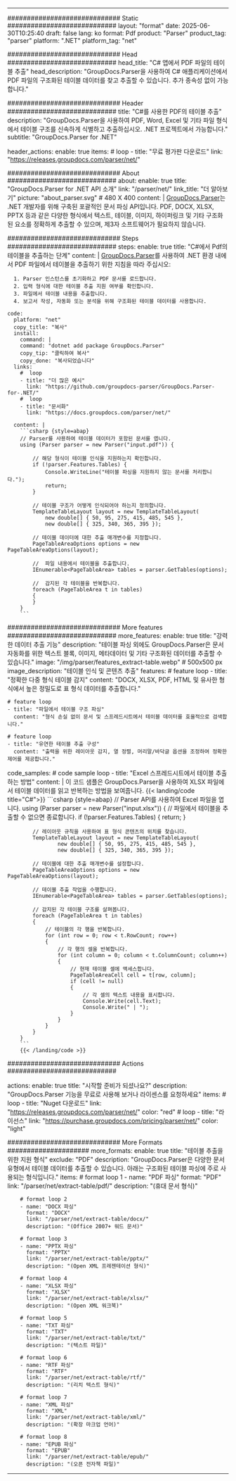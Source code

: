


---
############################# Static ############################
layout: "format"
date:  2025-06-30T10:25:40
draft: false
lang: ko
format: Pdf
product: "Parser"
product_tag: "parser"
platform: ".NET"
platform_tag: "net"

############################# Head ############################
head_title: "C# 앱에서 PDF 파일의 테이블 추출"
head_description: "GroupDocs.Parser을 사용하여 C# 애플리케이션에서 PDF 파일의 구조화된 테이블 데이터를 찾고 추출할 수 있습니다. 추가 종속성 없이 가능합니다."

############################# Header ############################
title: "C#를 사용한 PDF의 테이블 추출" 
description: "GroupDocs.Parser을 사용하여 PDF, Word, Excel 및 기타 파일 형식에서 테이블 구조를 신속하게 식별하고 추출하십시오. .NET 프로젝트에서 가능합니다."
subtitle: "GroupDocs.Parser for .NET" 

header_actions:
  enable: true
  items:
    #  loop
    - title: "무료 평가판 다운로드"
      link: "https://releases.groupdocs.com/parser/net/"
      
############################# About ############################
about:
    enable: true
    title: "GroupDocs.Parser for .NET API 소개"
    link: "/parser/net/"
    link_title: "더 알아보기"
    picture: "about_parser.svg" # 480 X 400
    content: |
       [GroupDocs.Parser](/parser/net/)는 .NET 개발자를 위해 구축된 포괄적인 문서 파싱 API입니다. PDF, DOCX, XLSX, PPTX 등과 같은 다양한 형식에서 텍스트, 테이블, 이미지, 하이퍼링크 및 기타 구조화된 요소를 정확하게 추출할 수 있으며, 제3자 소프트웨어가 필요하지 않습니다.

############################# Steps ############################
steps:
    enable: true
    title: "C#에서 Pdf의 테이블을 추출하는 단계"
    content: |
      [GroupDocs.Parser](/parser/net/)를 사용하여 .NET 환경 내에서 PDF 파일에서 테이블을 추출하기 위한 지침을 따라 주십시오:
      
      1. Parser 인스턴스를 초기화하고 PDF 문서를 로드합니다.
      2. 입력 형식에 대한 테이블 추출 지원 여부를 확인합니다.
      3. 파일에서 테이블 내용을 추출합니다.
      4. 보고서 작성, 자동화 또는 분석을 위해 구조화된 테이블 데이터를 사용합니다.
   
    code:
      platform: "net"
      copy_title: "복사"
      install:
        command: |
        command: "dotnet add package GroupDocs.Parser"
        copy_tip: "클릭하여 복사"
        copy_done: "복사되었습니다"
      links:
        #  loop
        - title: "더 많은 예시"
          link: "https://github.com/groupdocs-parser/GroupDocs.Parser-for-.NET/"
        #  loop
        - title: "문서화"
          link: "https://docs.groupdocs.com/parser/net/"
          
      content: |
        ```csharp {style=abap}
        // Parser를 사용하여 테이블 데이터가 포함된 문서를 엽니다.
        using (Parser parser = new Parser("input.pdf")) {

            // 해당 형식이 테이블 인식을 지원하는지 확인합니다.
            if (!parser.Features.Tables) {
                Console.WriteLine("테이블 파싱을 지원하지 않는 문서를 처리합니다.");
                return;
            }

            // 테이블 구조가 어떻게 인식되어야 하는지 정의합니다.
            TemplateTableLayout layout = new TemplateTableLayout(
                new double[] { 50, 95, 275, 415, 485, 545 },
                new double[] { 325, 340, 365, 395 });

            // 테이블 데이터에 대한 추출 매개변수를 지정합니다.
            PageTableAreaOptions options = new PageTableAreaOptions(layout);

            //  파일 내용에서 테이블을 추출합니다.
            IEnumerable<PageTableArea> tables = parser.GetTables(options);

            //  감지된 각 테이블을 반복합니다.
            foreach (PageTableArea t in tables)
            {
            }
        }
        ```  

############################# More features ############################
more_features:
  enable: true
  title: "강력한 데이터 추출 기능"
  description: "테이블 파싱 외에도 GroupDocs.Parser은 문서 자동화를 위한 텍스트 블록, 이미지, 메타데이터 및 기타 구조화된 데이터를 추출할 수 있습니다."
  image: "/img/parser/features_extract-table.webp" # 500x500 px
  image_description: "테이블 인식 및 콘텐츠 추출"
  features:
    # feature loop
    - title: "정확한 다중 형식 테이블 감지"
      content: "DOCX, XLSX, PDF, HTML 및 유사한 형식에서 높은 정밀도로 표 형식 데이터를 추출합니다."

    # feature loop
    - title: "파일에서 테이블 구조 파싱"
      content: "형식 손실 없이 문서 및 스프레드시트에서 테이블 데이터를 효율적으로 검색합니다."

    # feature loop
    - title: "유연한 테이블 추출 구성"
      content: "출력을 위한 레이아웃 감지, 열 정렬, 머리말/바닥글 옵션을 조정하여 정확한 제어를 제공합니다."
      
  code_samples:
    # code sample loop
    - title: "Excel 스프레드시트에서 테이블 추출하는 방법"
      content: |
        이 코드 샘플은 GroupDocs.Parser을 사용하여 XLSX 파일에서 테이블 데이터를 읽고 반복하는 방법을 보여줍니다.
        {{< landing/code title="C#">}}
        ```csharp {style=abap}
        //  Parser API를 사용하여 Excel 파일을 엽니다.
        using (Parser parser = new Parser("input.xlsx"))
        {
            // 파일에서 테이블을 추출할 수 없으면 종료합니다.
            if (!parser.Features.Tables)
            {
                return;
            }

            // 레이아웃 규칙을 사용하여 표 형식 콘텐츠의 위치를 찾습니다.
            TemplateTableLayout layout = new TemplateTableLayout(
                    new double[] { 50, 95, 275, 415, 485, 545 },
                    new double[] { 325, 340, 365, 395 });

            // 테이블에 대한 추출 매개변수를 설정합니다.
            PageTableAreaOptions options = new PageTableAreaOptions(layout);

            // 테이블 추출 작업을 수행합니다.
            IEnumerable<PageTableArea> tables = parser.GetTables(options);

            // 감지된 각 테이블 구조를 살펴봅니다.
            foreach (PageTableArea t in tables)
            {
                // 테이블의 각 행을 반복합니다.
                for (int row = 0; row < t.RowCount; row++)
                {
                    // 각 행의 셀을 반복합니다.
                    for (int column = 0; column < t.ColumnCount; column++)
                    {
                        // 현재 테이블 셀에 액세스합니다.
                        PageTableAreaCell cell = t[row, column];
                        if (cell != null)
                        {
                            // 각 셀의 텍스트 내용을 표시합니다.
                            Console.Write(cell.Text);
                            Console.Write(" | ");
                        }
                    }
                }
            }
        }
        ```
        {{< /landing/code >}}


############################# Actions ############################

actions:
  enable: true
  title: "시작할 준비가 되셨나요?"
  description: "GroupDocs.Parser 기능을 무료로 사용해 보거나 라이센스를 요청하세요"
  items:
    #  loop
    - title: "Nuget 다운로드"
      link: "https://releases.groupdocs.com/parser/net/"
      color: "red"
        #  loop
    - title: "라이선스"
      link: "https://purchase.groupdocs.com/pricing/parser/net/"
      color: "light"


############################# More Formats #####################
more_formats:
    enable: true
    title: "테이블 추출을 위한 지원 형식"
    exclude: "PDF"
    description: "GroupDocs.Parser은 다양한 문서 유형에서 테이블 데이터를 추출할 수 있습니다. 아래는 구조화된 테이블 파싱에 주로 사용되는 형식입니다."
    items: 
        # format loop 1
        - name: "PDF 파싱"
          format: "PDF"
          link: "/parser/net/extract-table/pdf/"
          description: "(휴대 문서 형식)"
          
        # format loop 2
        - name: "DOCX 파싱"
          format: "DOCX"
          link: "/parser/net/extract-table/docx/"
          description: "(Office 2007+ 워드 문서)"
          
        # format loop 3
        - name: "PPTX 파싱"
          format: "PPTX"
          link: "/parser/net/extract-table/pptx/"
          description: "(Open XML 프레젠테이션 형식)"
          
        # format loop 4
        - name: "XLSX 파싱"
          format: "XLSX"
          link: "/parser/net/extract-table/xlsx/"
          description: "(Open XML 워크북)"
          
        # format loop 5
        - name: "TXT 파싱"
          format: "TXT"
          link: "/parser/net/extract-table/txt/"
          description: "(텍스트 파일)"
          
        # format loop 6
        - name: "RTF 파싱"
          format: "RTF"
          link: "/parser/net/extract-table/rtf/"
          description: "(리치 텍스트 형식)"
          
        # format loop 7
        - name: "XML 파싱"
          format: "XML"
          link: "/parser/net/extract-table/xml/"
          description: "(확장 마크업 언어)"
          
        # format loop 8
        - name: "EPUB 파싱"
          format: "EPUB"
          link: "/parser/net/extract-table/epub/"
          description: "(오픈 전자책 파일)"
         
          

---